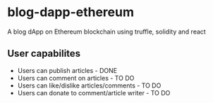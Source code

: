 # blog-dapp-ethereum
A blog dApp on Ethereum blockchain using truffle, solidity and react

## User capabilites
* Users can publish articles - DONE
* Users can comment on articles - TO DO
* Users can like/dislike articles/comments - TO DO
* Users can donate to comment/article writer - TO DO
